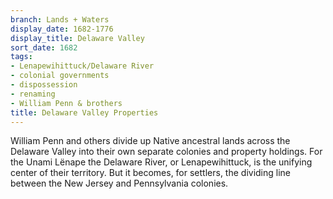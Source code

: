 ```yaml
---
branch: Lands + Waters
display_date: 1682-1776
display_title: Delaware Valley
sort_date: 1682
tags:
- Lenapewihittuck/Delaware River
- colonial governments
- dispossession
- renaming
- William Penn & brothers
title: Delaware Valley Properties
---
```


William Penn and others divide up Native ancestral lands across the Delaware Valley into their own separate colonies and property holdings. For the Unami Lënape
the Delaware River, or Lenapewihittuck, is the unifying center of their territory. But it becomes, for settlers, the dividing line between the New Jersey and Pennsylvania colonies.
